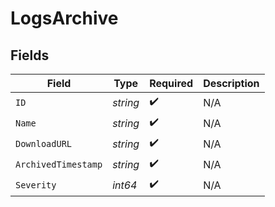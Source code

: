 # LogsArchive


## Fields

| Field               | Type                | Required            | Description         |
| ------------------- | ------------------- | ------------------- | ------------------- |
| `ID`                | *string*            | :heavy_check_mark:  | N/A                 |
| `Name`              | *string*            | :heavy_check_mark:  | N/A                 |
| `DownloadURL`       | *string*            | :heavy_check_mark:  | N/A                 |
| `ArchivedTimestamp` | *string*            | :heavy_check_mark:  | N/A                 |
| `Severity`          | *int64*             | :heavy_check_mark:  | N/A                 |